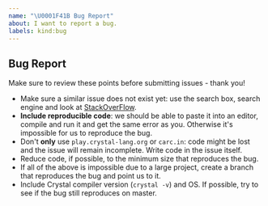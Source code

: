 ```yaml
---
name: "\U0001F41B Bug Report"
about: I want to report a bug.
labels: kind:bug
---
```


## Bug Report

Make sure to review these points before submitting issues - thank you!

- Make sure a similar issue does not exist yet: use the search box, search engine and look at [StackOverFlow](https://stackoverflow.com/questions/tagged/crystal-lang).
- **Include reproducible code**: we should be able to paste it into an editor, compile and run it and get the same error as you. Otherwise it's impossible for us to reproduce the bug.
- Don't **only** use `play.crystal-lang.org` or `carc.in`: code might be lost and the issue will remain incomplete. Write code in the issue itself.
- Reduce code, if possible, to the minimum size that reproduces the bug.
- If all of the above is impossible due to a large project, create a branch that reproduces the bug and point us to it.
- Include Crystal compiler version (`crystal -v`) and OS. If possible, try to see if the bug still reproduces on master.
